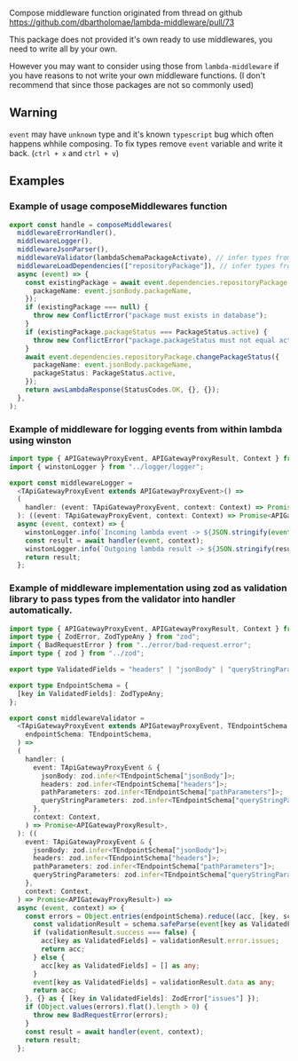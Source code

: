 Compose middleware function originated from thread on github https://github.com/dbartholomae/lambda-middleware/pull/73

This package does not provided it's own ready to use middlewares, you need to write all by your own.

However you may want to consider using those from `lambda-middleware` if you have reasons to not write your own middleware functions. (I don't recommend that since those packages are not so commonly used)

## Warning

`event` may have `unknown` type and it's known `typescript` bug which often happens whhile composing. To fix types remove `event` variable and write it back. (`ctrl + x` and `ctrl + v`)

## Examples

### Example of usage composeMiddlewares function
```ts
export const handle = composeMiddlewares(
  middlewareErrorHandler(),
  middlewareLogger(),
  middlewareJsonParser(),
  middlewareValidator(lambdaSchemaPackageActivate), // infer types from validator
  middlewareLoadDependencies(["repositoryPackage"]), // infer types from DI
  async (event) => {
    const existingPackage = await event.dependencies.repositoryPackage.findPackage({
      packageName: event.jsonBody.packageName,
    });
    if (existingPackage === null) {
      throw new ConflictError("package must exists in database");
    }
    if (existingPackage.packageStatus === PackageStatus.active) {
      throw new ConflictError("package.packageStatus must not equal active");
    }
    await event.dependencies.repositoryPackage.changePackageStatus({
      packageName: event.jsonBody.packageName,
      packageStatus: PackageStatus.active,
    });
    return awsLambdaResponse(StatusCodes.OK, {}, {});
  },
);
```

### Example of middleware for logging events from within lambda using winston
```ts
import type { APIGatewayProxyEvent, APIGatewayProxyResult, Context } from "aws-lambda";
import { winstonLogger } from "../logger/logger";

export const middlewareLogger =
  <TApiGatewayProxyEvent extends APIGatewayProxyEvent>() =>
  (
    handler: (event: TApiGatewayProxyEvent, context: Context) => Promise<APIGatewayProxyResult>,
  ): ((event: TApiGatewayProxyEvent, context: Context) => Promise<APIGatewayProxyResult>) =>
  async (event, context) => {
    winstonLogger.info(`Incoming lambda event -> ${JSON.stringify(event)}`);
    const result = await handler(event, context);
    winstonLogger.info(`Outgoing lambda result -> ${JSON.stringify(result)}`);
    return result;
  };

```

### Example of middleware implementation using zod as validation library to pass types from the validator into handler automatically.
```ts
import type { APIGatewayProxyEvent, APIGatewayProxyResult, Context } from "aws-lambda";
import type { ZodError, ZodTypeAny } from "zod";
import { BadRequestError } from "../error/bad-request.error";
import type { zod } from "../zod";

export type ValidatedFields = "headers" | "jsonBody" | "queryStringParameters" | "pathParameters";

export type EndpointSchema = {
  [key in ValidatedFields]: ZodTypeAny;
};

export const middlewareValidator =
  <TApiGatewayProxyEvent extends APIGatewayProxyEvent, TEndpointSchema extends EndpointSchema>(
    endpointSchema: TEndpointSchema,
  ) =>
  (
    handler: (
      event: TApiGatewayProxyEvent & {
        jsonBody: zod.infer<TEndpointSchema["jsonBody"]>;
        headers: zod.infer<TEndpointSchema["headers"]>;
        pathParameters: zod.infer<TEndpointSchema["pathParameters"]>;
        queryStringParameters: zod.infer<TEndpointSchema["queryStringParameters"]>;
      },
      context: Context,
    ) => Promise<APIGatewayProxyResult>,
  ): ((
    event: TApiGatewayProxyEvent & {
      jsonBody: zod.infer<TEndpointSchema["jsonBody"]>;
      headers: zod.infer<TEndpointSchema["headers"]>;
      pathParameters: zod.infer<TEndpointSchema["pathParameters"]>;
      queryStringParameters: zod.infer<TEndpointSchema["queryStringParameters"]>;
    },
    context: Context,
  ) => Promise<APIGatewayProxyResult>) =>
  async (event, context) => {
    const errors = Object.entries(endpointSchema).reduce((acc, [key, schema]) => {
      const validationResult = schema.safeParse(event[key as ValidatedFields]);
      if (validationResult.success === false) {
        acc[key as ValidatedFields] = validationResult.error.issues;
        return acc;
      } else {
        acc[key as ValidatedFields] = [] as any;
      }
      event[key as ValidatedFields] = validationResult.data as any;
      return acc;
    }, {} as { [key in ValidatedFields]: ZodError["issues"] });
    if (Object.values(errors).flat().length > 0) {
      throw new BadRequestError(errors);
    }
    const result = await handler(event, context);
    return result;
  };
```